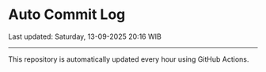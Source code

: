 # Auto Commit Log

Last updated: Saturday, 13-09-2025 20:16 WIB

---

This repository is automatically updated every hour using GitHub Actions.

